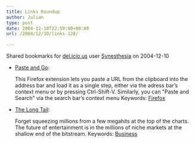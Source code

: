 ```yaml
---
title: Links Roundup
author: Julian
type: post
date: 2004-12-10T22:59:00+00:00
url: /2004/12/10/links-128/

---
```

Shared bookmarks for [del.icio.us][1] user  [Synesthesia][2] on 2004-12-10

  * [Paste and Go][3]:
  
    This Firefox extension lets you paste a URL from the clipboard into the address bar and load it as a single step, either via the adress bar&#8217;s context menu or by pressing Ctrl-Shift-V. Similarly, you can "Paste and Search" via the search bar&#8217;s context menu Keywords: [Firefox][4]
  * [The Long Tail][5]:
  
    Forget squeezing millions from a few megahits at the top of the charts. The future of entertainment is in the millions of niche markets at the shallow end of the bitstream. Keywords: [Business][6]

 [1]: https://del.icio.us/
 [2]: https://del.icio.us/synesthesia
 [3]: https://www.tecwizards.de/mozilla/ "https://www.tecwizards.de/mozilla/"
 [4]: https://del.icio.us/synesthesia/Firefox
 [5]: https://www.wired.com/wired/archive/12.10/tail.html?pg=5 "https://www.wired.com/wired/archive/12.10/tail.html?pg=5"
 [6]: https://del.icio.us/synesthesia/Business